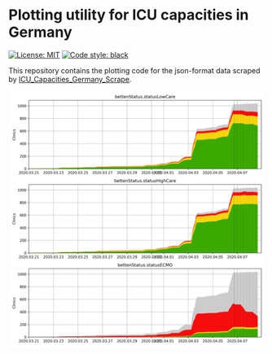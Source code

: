 # Plotting utility for ICU capacities in Germany

[![License: MIT](https://img.shields.io/badge/licence-MIT-green.svg)](https://opensource.org/licenses/MIT)
[![Code style: black](https://img.shields.io/badge/code%20style-black-000000.svg)](https://github.com/psf/black)

This repository contains the plotting code for the json-format data scraped by [ICU_Capacities_Germany_Scrape](https://github.com/nvalis/ICU_Capacities_Germany_Scrape).

![Plot](plot.png "Plot of the current ICU Capacities")
